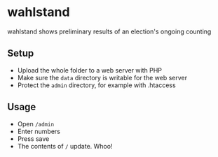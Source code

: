 wahlstand
=========

wahlstand shows preliminary results of an election's ongoing counting

Setup
-----

 - Upload the whole folder to a web server with PHP
 - Make sure the `data` directory is writable for the web server
 - Protect the `admin` directory, for example with .htaccess

Usage
-----

 - Open `/admin`
 - Enter numbers
 - Press save
 - The contents of `/` update. Whoo!
